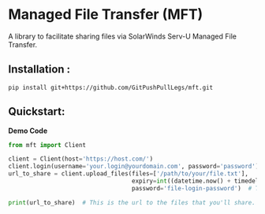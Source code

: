 # Managed File Transfer (MFT)
A library to facilitate sharing files via SolarWinds Serv-U Managed File Transfer.

## Installation :
`pip install git+https://github.com/GitPushPullLegs/mft.git`

## Quickstart:
**Demo Code**

```python
from mft import Client

client = Client(host='https://host.com/')
client.login(username='your.login@yourdomain.com', password='password')
url_to_share = client.upload_files(files=['/path/to/your/file.txt'],
                                   expiry=int((datetime.now() + timedelta(days=30)).timestamp()),  # Timestamp of when the file should expire.
                                   password='file-login-password')  # The password needed to access the files.

print(url_to_share)  # This is the url to the files that you'll share.
```